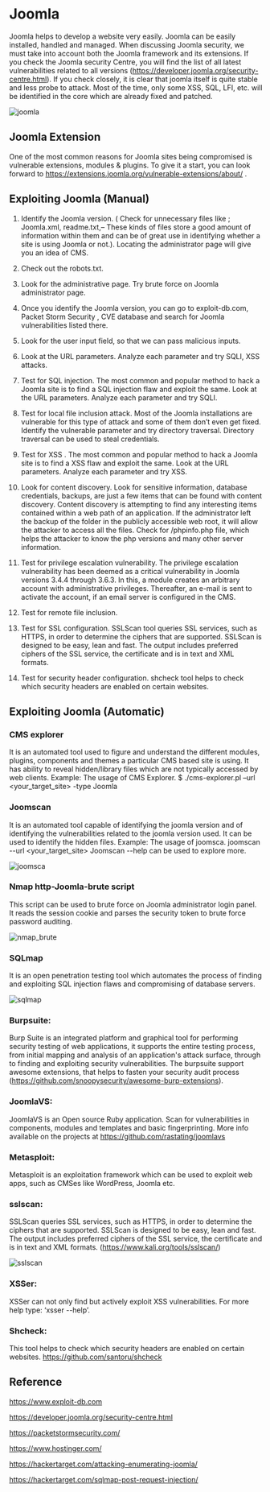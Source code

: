 # Joomla

Joomla helps to develop a website very easily. Joomla can be easily installed, handled and managed. When discussing Joomla security, we must take into account both the Joomla framework and its extensions. If you check the Joomla security Centre, you will find the list of all latest vulnerabilities related to all versions (https://developer.joomla.org/security-centre.html). If you check closely, it is clear that joomla itself is quite stable and less probe to attack.  Most of the time, only some XSS, SQL, LFI, etc. will be identified in the
core which are already fixed and patched.

![joomla](https://github.com/amalrajpc/Pentesing-CMS-Based-Sites/assets/102909507/9476e4d1-1425-4ae1-ad55-058689c2e7cc)


## Joomla Extension 

One of the most common reasons for Joomla sites being compromised is vulnerable extensions, modules & plugins.  To give it a start, you can look forward to https://extensions.joomla.org/vulnerable-extensions/about/ . 


## Exploiting Joomla (Manual)


1.	Identify the Joomla version. ( Check for unnecessary files like ; Joomla.xml, readme.txt,– These kinds of files store a good amount of information within them and can be of great use in identifying whether a site is using Joomla or not.). Locating the administrator page will give you an idea of CMS.

2.	Check out the robots.txt.

3.	Look for the administrative page. Try brute force on Joomla administrator page. 


4.	Once you identify the Joomla version, you can go to exploit-db.com, Packet Storm Security , CVE database  and search for Joomla vulnerabilities listed there. 

5.	Look for the user input field, so that we can pass malicious inputs.

6.	Look at the URL parameters. Analyze each parameter and try SQLI, XSS attacks.

7.	Test for SQL injection. The most common and popular method to hack a Joomla site is to find a SQL injection flaw and exploit the same. Look at the URL parameters. Analyze each parameter and try SQLI.

8.	Test for local file inclusion attack. Most of the Joomla installations are vulnerable for this type of attack and some of them don’t even get fixed. Identify the vulnerable parameter and try directory traversal. Directory traversal can be used to steal credentials. 

9.	Test for XSS . The most common and popular method to hack a Joomla site is to find a XSS flaw and exploit the same. Look at the URL parameters. Analyze each parameter and try XSS.

10.	Look for content discovery. Look for sensitive information, database credentials, backups, are just a few items that can be found with content discovery. Content discovery is attempting to find any interesting items contained within a web path of an application.  If the administrator left the backup of the folder in the publicly accessible web root, it will allow the attacker to access all the files. Check for /phpinfo.php file, which helps the attacker to know the php versions and many other server information.

11.	Test for privilege escalation vulnerability. The privilege escalation vulnerability has been deemed as a critical vulnerability in Joomla versions 3.4.4 through 3.6.3. In this, a module creates an arbitrary account with administrative privileges. Thereafter, an e-mail is sent to activate the account, if an email server is configured in the CMS.

12.	Test for remote file inclusion.

13.	Test for SSL configuration. SSLScan tool queries SSL services, such as HTTPS, in order to determine the ciphers that are supported. SSLScan is designed to be easy, lean and fast. The output includes preferred ciphers of the SSL service, the certificate and is in text and XML formats. 

14.	Test for security header configuration. shcheck tool helps to check which security headers are enabled on certain websites.

## Exploiting Joomla (Automatic)

### CMS explorer 
It is an automated tool used to figure  and  understand the different modules, plugins, components and themes a particular CMS based site is using. It has ability
to reveal hidden/library files which are not typically accessed by web clients.
Example: The usage of CMS Explorer.
$ ./cms-explorer.pl –url <your_target_site> -type Joomla

### Joomscan 
It is an automated tool capable of identifying the joomla version and of identifying the vulnerabilities related to the joomla version used. It can be used to identify the hidden files.
Example: The usage of joomsca.
joomscan --url <your_target_site>
Joomscan --help can be used to explore more.

![joomsca](https://github.com/amalrajpc/Pentesing-CMS-Based-Sites/assets/102909507/959338b0-cec6-4027-80dd-7ccdc479a860)

### Nmap http-Joomla-brute script
This script can be used to brute force on Joomla administrator login panel. It reads the session cookie and parses the security token to brute force password auditing.

![nmap_brute](https://github.com/amalrajpc/Pentesing-CMS-Based-Sites/assets/102909507/af03ab4d-ad9d-4c70-9595-90ce865b7731)

### SQLmap 
It is an open penetration testing tool which automates the process of finding and exploiting SQL injection flaws and compromising of database servers.

![sqlmap](https://github.com/amalrajpc/Pentesing-CMS-Based-Sites/assets/102909507/23dace6c-b9bf-46b2-81ca-8cdae24b0efd)

### Burpsuite: 
Burp Suite is an integrated platform and graphical tool for performing security testing of web applications, it supports the entire testing process, from initial mapping and analysis of an application's attack surface, through to finding and exploiting security vulnerabilities. The burpsuite support awesome extensions, that helps to fasten your security audit process (https://github.com/snoopysecurity/awesome-burp-extensions).

### JoomlaVS: 
JoomlaVS is an Open source Ruby application. Scan for vulnerabilities in components, modules and templates and basic fingerprinting. More info available on the projects at https://github.com/rastating/joomlavs

### Metasploit: 
Metasploit is an exploitation framework which can be used to exploit web apps, such as CMSes like WordPress, Joomla etc. 

### sslscan: 
SSLScan queries SSL services, such as HTTPS, in order to determine the ciphers that are supported. SSLScan is designed to be easy, lean and fast. The output includes preferred ciphers of the SSL service, the certificate and is in text and XML formats. 
(https://www.kali.org/tools/sslscan/)

![sslscan](https://github.com/amalrajpc/Pentesing-CMS-Based-Sites/assets/102909507/ea23dac8-1626-47c8-93f4-83fcd48d8a9b)


### XSSer: 
XSSer can not only find but actively exploit XSS vulnerabilities. For more help type: ‘xsser --help’.

### Shcheck: 
This tool helps  to check which security headers are enabled on certain websites. https://github.com/santoru/shcheck


## Reference 

  https://www.exploit-db.com
  
  https://developer.joomla.org/security-centre.html
  
  https://packetstormsecurity.com/
  
  https://www.hostinger.com/
  
  https://hackertarget.com/attacking-enumerating-joomla/
  
  https://hackertarget.com/sqlmap-post-request-injection/


